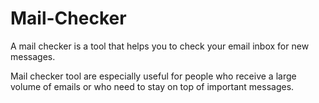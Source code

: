 # Mail-Checker
A mail checker is a tool that helps you to check your email inbox for new messages.

Mail checker tool are especially useful for people who receive a large volume of emails or who need to stay on top of important messages.
